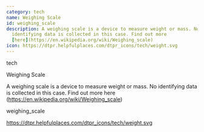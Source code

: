 ```yaml
---
category: tech
name: Weighing Scale
id: weighing_scale
description: A weighing scale is a device to measure weight or mass. No
  identifying data is collected in this case. Find out more
  [here](https://en.wikipedia.org/wiki/Weighing_scale)
icon: https://dtpr.helpfulplaces.com/dtpr_icons/tech/weight.svg
---
```

tech

Weighing Scale

A weighing scale is a device to measure weight or mass. No identifying 
data is collected in this case. Find out more here (https://en.wikipedia.org/wiki/Weighing_scale)

weighing_scale

https://dtpr.helpfulplaces.com/dtpr_icons/tech/weight.svg